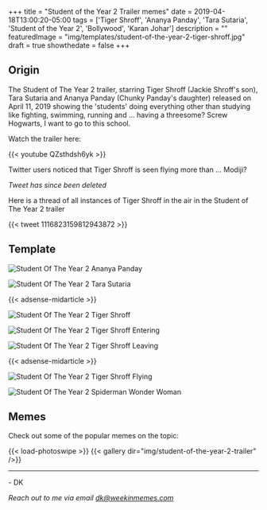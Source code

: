+++
title = "Student of the Year 2 Trailer memes"
date = 2019-04-18T13:00:20-05:00
tags = ['Tiger Shroff', 'Ananya Panday', 'Tara Sutaria', 'Student of the Year 2', 'Bollywood', 'Karan Johar']
description = ""
featuredImage = "img/templates/student-of-the-year-2-tiger-shroff.jpg"
draft = true
showthedate = false
+++

## Origin

The Student of The Year 2 trailer, starring Tiger Shroff (Jackie Shroff's son), Tara Sutaria and Ananya Panday (Chunky Panday's daughter) released on April 11, 2019 showing the 'students' doing everything other than studying like fighting, swimming, running and ... having a threesome? Screw Hogwarts, I want to go to this school.
<!--more-->
Watch the trailer here:

{{< youtube QZsthdsh6yk >}}

Twitter users noticed that Tiger Shroff is seen flying more than ... Modiji?

_Tweet has since been deleted_

Here is a thread of all instances of Tiger Shroff in the air in the Student of The Year 2 trailer

{{< tweet 1116823159812943872 >}}


## Template

![Student Of The Year 2 Ananya Panday](img/templates/student-of-the-year-2-ananya-panday.jpg)

![Student Of The Year 2 Tara Sutaria](img/templates/student-of-the-year-2-tara-sutaria.jpg)

{{< adsense-midarticle >}}

![Student Of The Year 2 Tiger Shroff](img/templates/student-of-the-year-2-tiger-shroff.jpg)

![Student Of The Year 2 Tiger Shroff Entering](img/templates/student-of-the-year-2-tiger-shroff-entering.jpg)

![Student Of The Year 2 Tiger Shroff Leaving](img/templates/student-of-the-year-2-tiger-shroff-leaving.jpg)

{{< adsense-midarticle >}}

![Student Of The Year 2 Tiger Shroff Flying](img/templates/student-of-the-year-2-tiger-shroff-flying.png)

![Student Of The Year 2 Spiderman Wonder Woman](img/templates/student-of-the-year-2-spiderman-wonderwoman.jpg)

## Memes

Check out some of the popular memes on the topic:

{{< load-photoswipe >}}
{{< gallery dir="img/student-of-the-year-2-trailer" />}}

---
\- DK

*Reach out to me via email dk@weekinmemes.com*